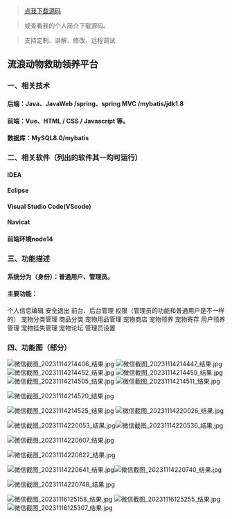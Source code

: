 > [点我下载源码](https://www.notmaker.com/detail/7c462f03a2a340469b0c631faca23685/ghp20250322) 


> 或查看我的个人简介下载源码。

> 支持定制、讲解、修改、远程调试


## 流浪动物救助领养平台

### 一、相关技术
#### 后端：Java、JavaWeb /spring、spring MVC /mybatis/jdk1.8
#### 前端：Vue、HTML / CSS / Javascript 等。
####  数据库：MySQL8.0/mybatis

### 二、相关软件（列出的软件其一均可运行）
#### IDEA
#### Eclipse
#### Visual Studio Code(VScode)
#### Navicat

#### 前端环境node14  
### 三、功能描述
#### 系统分为（身份）：普通用户、管理员。
#### 主要功能：
个人信息编辑
安全退出
前台、后台管理
权限（管理员的功能和普通用户是不一样的）
宠物分类管理
商品分类
宠物用品管理
宠物商店
宠物领养
宠物寄存
用户领养管理
宠物挂失管理
宠物论坛
管理员设置


### 四、功能图（部分）
![微信截图_20231114214406_结果.jpg](https://store.ptcc9.top/notmaker/user_upload/3bd80f18ce8947948de216e157f71105/2024-03-31%2020:34:34_%E5%BE%AE%E4%BF%A1%E6%88%AA%E5%9B%BE_20231114214406_%E7%BB%93%E6%9E%9C.jpg)
![微信截图_20231114214447_结果.jpg](https://store.ptcc9.top/notmaker/user_upload/3bd80f18ce8947948de216e157f71105/2024-03-31%2020:34:45_%E5%BE%AE%E4%BF%A1%E6%88%AA%E5%9B%BE_20231114214447_%E7%BB%93%E6%9E%9C.jpg)
![微信截图_20231114214452_结果.jpg](https://store.ptcc9.top/notmaker/user_upload/3bd80f18ce8947948de216e157f71105/2024-03-31%2020:34:52_%E5%BE%AE%E4%BF%A1%E6%88%AA%E5%9B%BE_20231114214452_%E7%BB%93%E6%9E%9C.jpg)
![微信截图_20231114214459_结果.jpg](https://store.ptcc9.top/notmaker/user_upload/3bd80f18ce8947948de216e157f71105/2024-03-31%2020:35:39_%E5%BE%AE%E4%BF%A1%E6%88%AA%E5%9B%BE_20231114214459_%E7%BB%93%E6%9E%9C.jpg)
![微信截图_20231114214505_结果.jpg](https://store.ptcc9.top/notmaker/user_upload/3bd80f18ce8947948de216e157f71105/2024-03-31%2020:35:49_%E5%BE%AE%E4%BF%A1%E6%88%AA%E5%9B%BE_20231114214505_%E7%BB%93%E6%9E%9C.jpg)
![微信截图_20231114214511_结果.jpg](https://store.ptcc9.top/notmaker/user_upload/3bd80f18ce8947948de216e157f71105/2024-03-31%2020:37:13_%E5%BE%AE%E4%BF%A1%E6%88%AA%E5%9B%BE_20231114214511_%E7%BB%93%E6%9E%9C.jpg)

![微信截图_20231114214520_结果.jpg](https://store.ptcc9.top/notmaker/user_upload/3bd80f18ce8947948de216e157f71105/2024-03-31%2020:37:31_%E5%BE%AE%E4%BF%A1%E6%88%AA%E5%9B%BE_20231114214520_%E7%BB%93%E6%9E%9C.jpg)

![微信截图_20231114214525_结果.jpg](https://store.ptcc9.top/notmaker/user_upload/3bd80f18ce8947948de216e157f71105/2024-03-31%2020:37:50_%E5%BE%AE%E4%BF%A1%E6%88%AA%E5%9B%BE_20231114214525_%E7%BB%93%E6%9E%9C.jpg)
![微信截图_20231114220026_结果.jpg](https://store.ptcc9.top/notmaker/user_upload/3bd80f18ce8947948de216e157f71105/2024-03-31%2020:37:58_%E5%BE%AE%E4%BF%A1%E6%88%AA%E5%9B%BE_20231114220026_%E7%BB%93%E6%9E%9C.jpg)

![微信截图_20231114220053_结果.jpg](https://store.ptcc9.top/notmaker/user_upload/3bd80f18ce8947948de216e157f71105/2024-03-31%2020:39:14_%E5%BE%AE%E4%BF%A1%E6%88%AA%E5%9B%BE_20231114220053_%E7%BB%93%E6%9E%9C.jpg)![微信截图_20231114220536_结果.jpg](https://store.ptcc9.top/notmaker/user_upload/3bd80f18ce8947948de216e157f71105/2024-03-31%2020:39:22_%E5%BE%AE%E4%BF%A1%E6%88%AA%E5%9B%BE_20231114220536_%E7%BB%93%E6%9E%9C.jpg)

![微信截图_20231114220607_结果.jpg](https://store.ptcc9.top/notmaker/user_upload/3bd80f18ce8947948de216e157f71105/2024-03-31%2020:39:39_%E5%BE%AE%E4%BF%A1%E6%88%AA%E5%9B%BE_20231114220607_%E7%BB%93%E6%9E%9C.jpg)

![微信截图_20231114220622_结果.jpg](https://store.ptcc9.top/notmaker/user_upload/3bd80f18ce8947948de216e157f71105/2024-03-31%2020:39:57_%E5%BE%AE%E4%BF%A1%E6%88%AA%E5%9B%BE_20231114220622_%E7%BB%93%E6%9E%9C.jpg)

![微信截图_20231114220641_结果.jpg](https://store.ptcc9.top/notmaker/user_upload/3bd80f18ce8947948de216e157f71105/2024-03-31%2020:40:10_%E5%BE%AE%E4%BF%A1%E6%88%AA%E5%9B%BE_20231114220641_%E7%BB%93%E6%9E%9C.jpg)![微信截图_20231114220740_结果.jpg](https://store.ptcc9.top/notmaker/user_upload/3bd80f18ce8947948de216e157f71105/2024-03-31%2020:40:18_%E5%BE%AE%E4%BF%A1%E6%88%AA%E5%9B%BE_20231114220740_%E7%BB%93%E6%9E%9C.jpg)

![微信截图_20231114220748_结果.jpg](https://store.ptcc9.top/notmaker/user_upload/3bd80f18ce8947948de216e157f71105/2024-03-31%2020:40:38_%E5%BE%AE%E4%BF%A1%E6%88%AA%E5%9B%BE_20231114220748_%E7%BB%93%E6%9E%9C.jpg)

![微信截图_20231116125158_结果.jpg](https://store.ptcc9.top/notmaker/user_upload/3bd80f18ce8947948de216e157f71105/2024-03-31%2020:40:46_%E5%BE%AE%E4%BF%A1%E6%88%AA%E5%9B%BE_20231116125158_%E7%BB%93%E6%9E%9C.jpg)
![微信截图_20231116125255_结果.jpg](https://store.ptcc9.top/notmaker/user_upload/3bd80f18ce8947948de216e157f71105/2024-03-31%2020:41:03_%E5%BE%AE%E4%BF%A1%E6%88%AA%E5%9B%BE_20231116125255_%E7%BB%93%E6%9E%9C.jpg)
![微信截图_20231116125307_结果.jpg](https://store.ptcc9.top/notmaker/user_upload/3bd80f18ce8947948de216e157f71105/2024-03-31%2020:41:12_%E5%BE%AE%E4%BF%A1%E6%88%AA%E5%9B%BE_20231116125307_%E7%BB%93%E6%9E%9C.jpg)
